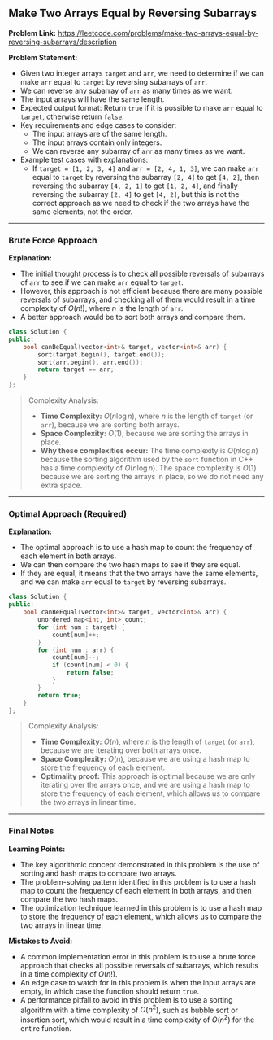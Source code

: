 ## Make Two Arrays Equal by Reversing Subarrays

**Problem Link:** https://leetcode.com/problems/make-two-arrays-equal-by-reversing-subarrays/description

**Problem Statement:**
- Given two integer arrays `target` and `arr`, we need to determine if we can make `arr` equal to `target` by reversing subarrays of `arr`. 
- We can reverse any subarray of `arr` as many times as we want.
- The input arrays will have the same length.
- Expected output format: Return `true` if it is possible to make `arr` equal to `target`, otherwise return `false`.
- Key requirements and edge cases to consider: 
  - The input arrays are of the same length.
  - The input arrays contain only integers.
  - We can reverse any subarray of `arr` as many times as we want.
- Example test cases with explanations: 
  - If `target = [1, 2, 3, 4]` and `arr = [2, 4, 1, 3]`, we can make `arr` equal to `target` by reversing the subarray `[2, 4]` to get `[4, 2]`, then reversing the subarray `[4, 2, 1]` to get `[1, 2, 4]`, and finally reversing the subarray `[2, 4]` to get `[4, 2]`, but this is not the correct approach as we need to check if the two arrays have the same elements, not the order.

---

### Brute Force Approach

**Explanation:**
- The initial thought process is to check all possible reversals of subarrays of `arr` to see if we can make `arr` equal to `target`.
- However, this approach is not efficient because there are many possible reversals of subarrays, and checking all of them would result in a time complexity of $O(n!)$, where $n$ is the length of `arr`.
- A better approach would be to sort both arrays and compare them.

```cpp
class Solution {
public:
    bool canBeEqual(vector<int>& target, vector<int>& arr) {
        sort(target.begin(), target.end());
        sort(arr.begin(), arr.end());
        return target == arr;
    }
};
```

> Complexity Analysis:
> - **Time Complexity:** $O(n \log n)$, where $n$ is the length of `target` (or `arr`), because we are sorting both arrays.
> - **Space Complexity:** $O(1)$, because we are sorting the arrays in place.
> - **Why these complexities occur:** The time complexity is $O(n \log n)$ because the sorting algorithm used by the `sort` function in C++ has a time complexity of $O(n \log n)$. The space complexity is $O(1)$ because we are sorting the arrays in place, so we do not need any extra space.

---

### Optimal Approach (Required)

**Explanation:**
- The optimal approach is to use a hash map to count the frequency of each element in both arrays.
- We can then compare the two hash maps to see if they are equal.
- If they are equal, it means that the two arrays have the same elements, and we can make `arr` equal to `target` by reversing subarrays.

```cpp
class Solution {
public:
    bool canBeEqual(vector<int>& target, vector<int>& arr) {
        unordered_map<int, int> count;
        for (int num : target) {
            count[num]++;
        }
        for (int num : arr) {
            count[num]--;
            if (count[num] < 0) {
                return false;
            }
        }
        return true;
    }
};
```

> Complexity Analysis:
> - **Time Complexity:** $O(n)$, where $n$ is the length of `target` (or `arr`), because we are iterating over both arrays once.
> - **Space Complexity:** $O(n)$, because we are using a hash map to store the frequency of each element.
> - **Optimality proof:** This approach is optimal because we are only iterating over the arrays once, and we are using a hash map to store the frequency of each element, which allows us to compare the two arrays in linear time.

---

### Final Notes

**Learning Points:**
- The key algorithmic concept demonstrated in this problem is the use of sorting and hash maps to compare two arrays.
- The problem-solving pattern identified in this problem is to use a hash map to count the frequency of each element in both arrays, and then compare the two hash maps.
- The optimization technique learned in this problem is to use a hash map to store the frequency of each element, which allows us to compare the two arrays in linear time.

**Mistakes to Avoid:**
- A common implementation error in this problem is to use a brute force approach that checks all possible reversals of subarrays, which results in a time complexity of $O(n!)$.
- An edge case to watch for in this problem is when the input arrays are empty, in which case the function should return `true`.
- A performance pitfall to avoid in this problem is to use a sorting algorithm with a time complexity of $O(n^2)$, such as bubble sort or insertion sort, which would result in a time complexity of $O(n^2)$ for the entire function.